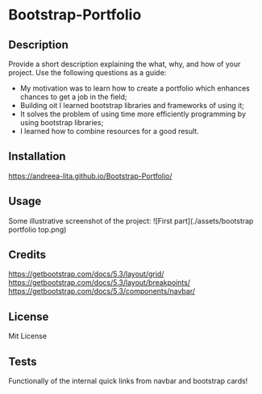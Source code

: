 # Bootstrap-Portfolio

## Description

Provide a short description explaining the what, why, and how of your project. Use the following questions as a guide:

- My motivation was to learn how to create a portfolio which enhances chances to get a job in the field;
- Building oit I learned bootstrap libraries and frameworks of using it;
- It solves the problem of using time more efficiently programming by using bootstrap libraries;
- I learned how to combine resources for a good result.


## Installation
https://andreea-lita.github.io/Bootstrap-Portfolio/


## Usage

Some illustrative screenshot of the project:
![First part](./assets/bootstrap portfolio top.png)   

## Credits

https://getbootstrap.com/docs/5.3/layout/grid/
https://getbootstrap.com/docs/5.3/layout/breakpoints/
https://getbootstrap.com/docs/5.3/components/navbar/

## License

Mit License

## Tests

Functionally of the internal quick links from navbar and bootstrap cards!